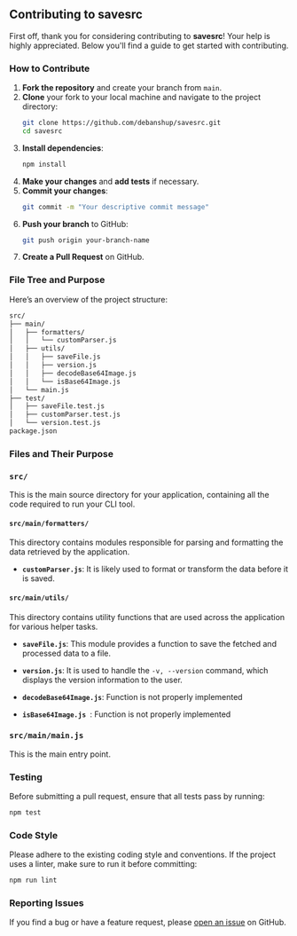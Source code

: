 ## Contributing to savesrc

First off, thank you for considering contributing to **savesrc**! Your help is highly appreciated. Below you'll find a guide to get started with contributing.

### How to Contribute

1. **Fork the repository** and create your branch from `main`.
2. **Clone** your fork to your local machine and navigate to the project directory:
    ```bash
    git clone https://github.com/debanshup/savesrc.git
    cd savesrc
    ```
3. **Install dependencies**:
    ```bash
    npm install
    ```
4. **Make your changes** and **add tests** if necessary.
5. **Commit your changes**:
    ```bash
    git commit -m "Your descriptive commit message"
    ```
6. **Push your branch** to GitHub:
    ```bash
    git push origin your-branch-name
    ```
7. **Create a Pull Request** on GitHub.

### File Tree and Purpose

Here’s an overview of the project structure:

```bash
src/
├── main/
│   ├── formatters/
│   │   └── customParser.js
│   ├── utils/
│   │   ├── saveFile.js
│   │   ├── version.js
│   │   ├── decodeBase64Image.js
│   │   └── isBase64Image.js
│   └── main.js
├── test/
│   ├── saveFile.test.js
│   ├── customParser.test.js
│   └── version.test.js
package.json
```

### Files and Their Purpose

### `src/`

This is the main source directory for your application, containing all the code required to run your CLI tool.

#### `src/main/formatters/`

This directory contains modules responsible for parsing and formatting the data retrieved by the application.

-   **`customParser.js`**:
    It is likely used to format or transform the data before it is saved.

#### `src/main/utils/`

This directory contains utility functions that are used across the application for various helper tasks.

-   **`saveFile.js`**:
    This module provides a function to save the fetched and processed data to a file.

-   **`version.js`**:
    It is used to handle the `-v, --version` command, which displays the version information to the user.

-   **`decodeBase64Image.js`**:
    Function is not properly implemented
    
-   **`isBase64Image.js `**:
    Function is not properly implemented

### `src/main/main.js`

This is the main entry point.

### Testing

Before submitting a pull request, ensure that all tests pass by running:

```bash
npm test
```

### Code Style

Please adhere to the existing coding style and conventions. If the project uses a linter, make sure to run it before committing:

```bash
npm run lint
```

### Reporting Issues

If you find a bug or have a feature request, please [open an issue](https://github.com/debanshup/savesrc/issues) on GitHub.
